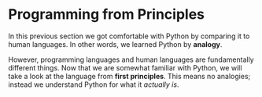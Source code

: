 # Programming from Principles

In this previous section we got comfortable with Python by comparing it to human languages.
In other words, we learned Python by **analogy**.

However, programming languages and human languages are fundamentally different things.
Now that we are somewhat familiar with Python, we will take a look at the language from **first principles**.
This means no analogies; instead we understand Python for what it _actually is_.


